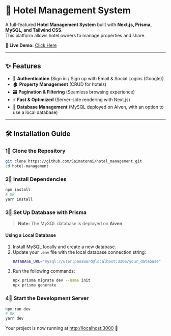 # 🏨 Hotel Management System

A full-featured **Hotel Management System** built with **Next.js, Prisma, MySQL, and Tailwind CSS**.  
This platform allows hotel owners to manage properties and share.  

🔗 **Live Demo:** [Click Here](https://drive.google.com/file/d/1V754yrKHaMiqD184cYpoeKcB4J9A4A74/view?usp=drive_link)  

---

## ✨ Features
- 🔑 **Authentication** (Sign in / Sign up with Email & Social Logins (Google))
- 🏠 **Property Management** (CRUD for hotels)
- 🗃️ **Pagination & Filtering** (Seamless browsing experience)
- ⚡ **Fast & Optimized** (Server-side rendering with Next.js)
- 📛 **Database Management** (MySQL deployed on Aiven, with an option to use a local database)

---

## 🛠️ Installation Guide

### **1⃣ Clone the Repository**
```sh
git clone https://github.com/Saimatonni/hotel_management.git
cd hotel-management
```

### **2⃣ Install Dependencies**
```sh
npm install
# OR
yarn install
```

### **3⃣ Set Up Database with Prisma**
> **Note:** The MySQL database is deployed on **Aiven**. 

#### **Using a Local Database**
1. Install MySQL locally and create a new database.
2. Update your `.env` file with the local database connection string:
   ```sh
   DATABASE_URL="mysql://user:password@localhost:3306/your_database"
   ```
3. Run the following commands:
   ```sh
   npx prisma migrate dev --name init
   npx prisma generate
   ```

### **4⃣ Start the Development Server**
```sh
npm run dev
# OR
yarn dev
```

Your project is now running at [http://localhost:3000](http://localhost:3000) 🎉

